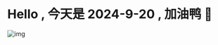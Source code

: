 
# Hello , 今天是 2024-9-20 , 加油鸭 🤭

![img](https://v1.jinrishici.com/all.svg?font-size=18&spacing=4)


